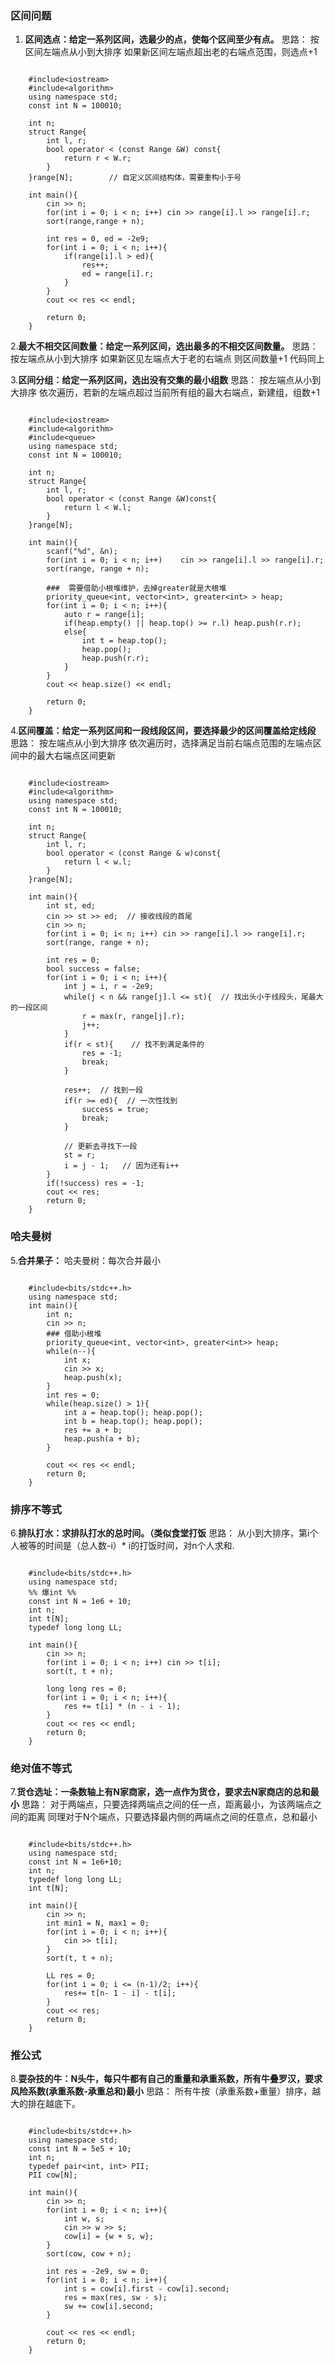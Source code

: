 
### 区间问题

1. **区间选点：给定一系列区间，选最少的点，使每个区间至少有点。**
	思路：
		按区间左端点从小到大排序
		如果新区间左端点超出老的右端点范围，则选点+1
```

	#include<iostream>
	#include<algorithm>
	using namespace std;
	const int N = 100010;
	
	int n;
	struct Range{          
		int l, r;
		bool operator < (const Range &W) const{
			return r < W.r;
		}
	}range[N];        // 自定义区间结构体，需要重构小于号
	
	int main(){
		cin >> n;
		for(int i = 0; i < n; i++) cin >> range[i].l >> range[i].r;
		sort(range,range + n);
		
		int res = 0, ed = -2e9;
		for(int i = 0; i < n; i++){
			if(range[i].l > ed){
				res++;
				ed = range[i].r;
			}
		}
		cout << res << endl;
		
		return 0;
	}	
```


2.**最大不相交区间数量：给定一系列区间，选出最多的不相交区间数量。**
	思路：
		按左端点从小到大排序
		如果新区见左端点大于老的右端点
		则区间数量+1
		代码同上


3.**区间分组：给定一系列区间，选出没有交集的最小组数**
	思路：
		按左端点从小到大排序
		依次遍历，若新的左端点超过当前所有组的最大右端点，新建组，组数+1
```

	#include<iostream>
	#include<algorithm>
	#include<queue>
	using namespace std;
	const int N = 100010;
	
	int n;
	struct Range{
	    int l, r;
	    bool operator < (const Range &W)const{
	        return l < W.l;
	    }
	}range[N];
	
	int main(){
	    scanf("%d", &n);
	    for(int i = 0; i < n; i++)    cin >> range[i].l >> range[i].r;
	    sort(range, range + n);
	    
	    ###  需要借助小根堆维护，去掉greater就是大根堆
	    priority_queue<int, vector<int>, greater<int> > heap;
	    for(int i = 0; i < n; i++){
	        auto r = range[i];
	        if(heap.empty() || heap.top() >= r.l) heap.push(r.r);
	        else{
	            int t = heap.top();
	            heap.pop();
	            heap.push(r.r);
	        }
	    }
	    cout << heap.size() << endl;
	    
	    return 0;
	}
```


4.**区间覆盖：给定一系列区间和一段线段区间，要选择最少的区间覆盖给定线段**
	思路：
		按左端点从小到大排序
		依次遍历时，选择满足当前右端点范围的左端点区间中的最大右端点区间更新
```

	#include<iostream>
	#include<algorithm>
	using namespace std;
	const int N = 100010;
	
	int n;
	struct Range{
	    int l, r;
	    bool operator < (const Range & w)const{
	        return l < w.l;
	    }
	}range[N];
	
	int main(){
	    int st, ed;
	    cin >> st >> ed;  // 接收线段的首尾
	    cin >> n;
	    for(int i = 0; i< n; i++) cin >> range[i].l >> range[i].r;
	    sort(range, range + n);
	
	    int res = 0;
	    bool success = false;
	    for(int i = 0; i < n; i++){
	        int j = i, r = -2e9;
	        while(j < n && range[j].l <= st){  // 找出头小于线段头，尾最大的一段区间
	            r = max(r, range[j].r);
	            j++;
	        }
	        if(r < st){    // 找不到满足条件的
	            res = -1;
	            break;
	        }
	
	        res++;  // 找到一段
	        if(r >= ed){  // 一次性找到
	            success = true;
	            break;
	        }
	
	        // 更新去寻找下一段
	        st = r;
	        i = j - 1;   // 因为还有i++
	    }
	    if(!success) res = -1;
	    cout << res;
	    return 0;
	}
```



### 哈夫曼树
5.**合并果子：**
	哈夫曼树：每次合并最小
```

	#include<bits/stdc++.h>
	using namespace std;
	int main(){
	    int n;
	    cin >> n;  
	    ### 借助小根堆 
	    priority_queue<int, vector<int>, greater<int>> heap;
	    while(n--){
	        int x;
	        cin >> x;
	        heap.push(x);
	    }
	    int res = 0;
	    while(heap.size() > 1){
	        int a = heap.top(); heap.pop();
	        int b = heap.top(); heap.pop();
	        res += a + b;
	        heap.push(a + b);
	    }
	    
	    cout << res << endl;
	    return 0;
	}
```


### 排序不等式
6.**排队打水：求排队打水的总时间。（类似食堂打饭**
	思路：
		从小到大排序，第i个人被等的时间是（总人数-i）* i的打饭时间，对n个人求和.
```

	#include<bits/stdc++.h>
	using namespace std;
	%% 爆int %%
	const int N = 1e6 + 10;
	int n;
	int t[N];
	typedef long long LL;
	
	int main(){
	    cin >> n;
	    for(int i = 0; i < n; i++) cin >> t[i];
	    sort(t, t + n);
	    
	    long long res = 0;
	    for(int i = 0; i < n; i++){
	        res += t[i] * (n - i - 1);
	    }
	    cout << res << endl;
	    return 0;
	}
```


### 绝对值不等式
7.**货仓选址：一条数轴上有N家商家，选一点作为货仓，要求去N家商店的总和最小**
	思路：
		对于两端点，只要选择两端点之间的任一点，距离最小，为该两端点之间的距离
		同理对于N个端点，只要选择最内侧的两端点之间的任意点，总和最小
```

	#include<bits/stdc++.h>
	using namespace std;
	const int N = 1e6+10;
	int n;
	typedef long long LL;
	int t[N];
	
	int main(){
	    cin >> n;
	    int min1 = N, max1 = 0;
	    for(int i = 0; i < n; i++){
	        cin >> t[i];
	    }
	    sort(t, t + n);
	
	    LL res = 0;
	    for(int i = 0; i <= (n-1)/2; i++){
	        res+= t[n- 1 - i] - t[i];
	    }
	    cout << res;
	    return 0;
	}
```


### 推公式
8.**耍杂技的牛：N头牛，每只牛都有自己的重量和承重系数，所有牛叠罗汉，要求风险系数(承重系数-承重总和)最小**
	思路：
		所有牛按（承重系数+重量）排序，越大的排在越底下。
```

	#include<bits/stdc++.h>
	using namespace std;
	const int N = 5e5 + 10;
	int n;
	typedef pair<int, int> PII;
	PII cow[N];
	
	int main(){
	    cin >> n;
	    for(int i = 0; i < n; i++){
	        int w, s;
	        cin >> w >> s;
	        cow[i] = {w + s, w};
	    }
	    sort(cow, cow + n);
	    
	    int res = -2e9, sw = 0;
	    for(int i = 0; i < n; i++){
	        int s = cow[i].first - cow[i].second;
	        res = max(res, sw - s);
	        sw += cow[i].second;
	    }
	    
	    cout << res << endl;
	    return 0;
	}
```










